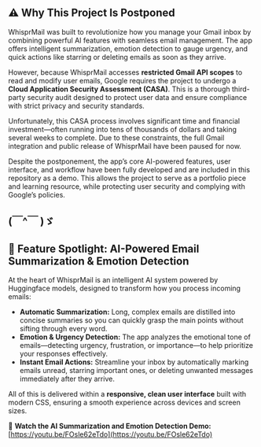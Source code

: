 ## ⚠️ Why This Project Is Postponed

WhisprMail was built to revolutionize how you manage your Gmail inbox by combining powerful AI features with seamless email management. The app offers intelligent summarization, emotion detection to gauge urgency, and quick actions like starring or deleting emails as soon as they arrive.  

However, because WhisprMail accesses **restricted Gmail API scopes** to read and modify user emails, Google requires the project to undergo a **Cloud Application Security Assessment (CASA)**. This is a thorough third-party security audit designed to protect user data and ensure compliance with strict privacy and security standards.  

Unfortunately, this CASA process involves significant time and financial investment—often running into tens of thousands of dollars and taking several weeks to complete. Due to these constraints, the full Gmail integration and public release of WhisprMail have been paused for now.  

Despite the postponement, the app’s core AI-powered features, user interface, and workflow have been fully developed and are included in this repository as a demo. This allows the project to serve as a portfolio piece and learning resource, while protecting user security and complying with Google’s policies.

(￣^￣ )ゞ
---

## 📸 Feature Spotlight: AI-Powered Email Summarization & Emotion Detection

At the heart of WhisprMail is an intelligent AI system powered by Huggingface models, designed to transform how you process incoming emails:

- **Automatic Summarization:** Long, complex emails are distilled into concise summaries so you can quickly grasp the main points without sifting through every word.  
- **Emotion & Urgency Detection:** The app analyzes the emotional tone of emails—detecting urgency, frustration, or importance—to help prioritize your responses effectively.  
- **Instant Email Actions:** Streamline your inbox by automatically marking emails unread, starring important ones, or deleting unwanted messages immediately after they arrive.  

All of this is delivered within a **responsive, clean user interface** built with modern CSS, ensuring a smooth experience across devices and screen sizes.

🎥 **Watch the AI Summarization and Emotion Detection Demo:**  
[https://youtu.be/FOsle62eTdo](https://youtu.be/FOsle62eTdo)

